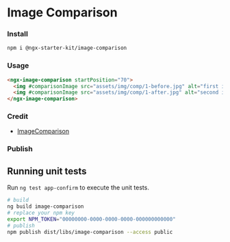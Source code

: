 # Image Comparison

### Install

```bash
npm i @ngx-starter-kit/image-comparison
```

### Usage

```html
<ngx-image-comparison startPosition="70">
  <img #comparisonImage src="assets/img/comp/1-before.jpg" alt="first image" data-label="first" />
  <img #comparisonImage src="assets/img/comp/1-after.jpg" alt="second image" data-label="second" />
</ngx-image-comparison>
```

### Credit

- [ImageComparison](https://github.com/M-Ulyanov/ImageComparison)

### Publish

## Running unit tests

Run `ng test app-confirm` to execute the unit tests.

```bash
# build
ng build image-comparison
# replace your npm key
export NPM_TOKEN="00000000-0000-0000-0000-000000000000"
# publish
npm publish dist/libs/image-comparison --access public
```

